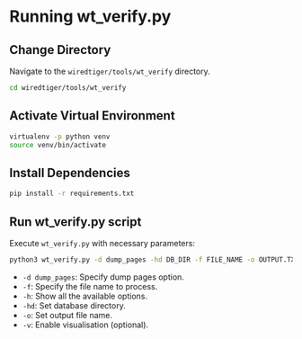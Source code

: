 # Running wt_verify.py

## Change Directory
Navigate to the `wiredtiger/tools/wt_verify` directory.
```bash
cd wiredtiger/tools/wt_verify
```

## Activate Virtual Environment
```bash
virtualenv -p python venv
source venv/bin/activate
```

## Install Dependencies
```bash
pip install -r requirements.txt
```

## Run wt_verify.py script
Execute `wt_verify.py` with necessary parameters:

```bash
python3 wt_verify.py -d dump_pages -hd DB_DIR -f FILE_NAME -o OUTPUT.TXT -v
```

- `-d dump_pages`: Specify dump pages option.
- `-f`: Specify the file name to process.
- `-h`: Show all the available options.
- `-hd`: Set database directory.
- `-o`: Set output file name.
- `-v`: Enable visualisation (optional).
